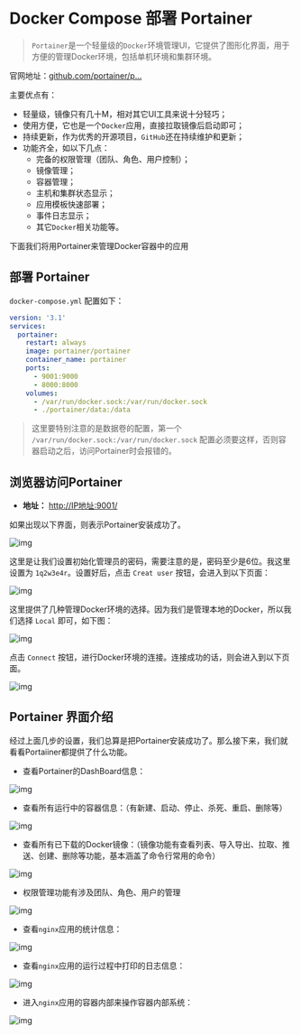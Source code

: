 # Docker Compose 部署 Portainer



> `Portainer`是一个轻量级的`Docker`环境管理UI，它提供了图形化界面，用于方便的管理Docker环境，包括单机环境和集群环境。

官网地址：[github.com/portainer/p…](https://github.com/portainer/portainer)



主要优点有：

- 轻量级，镜像只有几十M，相对其它UI工具来说十分轻巧；
- 使用方便，它也是一个`Docker`应用，直接拉取镜像后启动即可；
- 持续更新，作为优秀的开源项目，`GitHub`还在持续维护和更新；
- 功能齐全，如以下几点：
  - 完备的权限管理（团队、角色、用户控制）；
  - 镜像管理；
  - 容器管理；
  - 主机和集群状态显示；
  - 应用模板快速部署；
  - 事件日志显示；
  - 其它`Docker`相关功能等。






下面我们将用Portainer来管理Docker容器中的应用



## 部署 Portainer

`docker-compose.yml` 配置如下：

```yaml
version: '3.1'
services:
  portainer:
    restart: always
    image: portainer/portainer
    container_name: portainer
    ports:
      - 9001:9000
      - 8000:8000
    volumes:
      - /var/run/docker.sock:/var/run/docker.sock
      - ./portainer/data:/data
```

> 这里要特别注意的是数据卷的配置，第一个 `/var/run/docker.sock:/var/run/docker.sock` 配置必须要这样，否则容器启动之后，访问Portainer时会报错的。



## 浏览器访问Portainer

- **地址：** [http://IP地址:9001/](http://IP地址:9001)

如果出现以下界面，则表示Portainer安装成功了。

![img](../assets/20191207194047.png)

这里是让我们设置初始化管理员的密码，需要注意的是，密码至少是6位。我这里设置为 `1q2w3e4r`。设置好后，点击 `Creat user` 按钮，会进入到以下页面：

![img](../assets/20191207194121.png)

这里提供了几种管理Docker环境的选择。因为我们是管理本地的Docker，所以我们选择 `Local` 即可，如下图：

![img](../assets/20191207194157.png)

点击 `Connect` 按钮，进行Docker环境的连接。连接成功的话，则会进入到以下页面。

![img](../assets/20191207194553.png)







## Portainer 界面介绍

经过上面几步的设置，我们总算是把Portainer安装成功了。那么接下来，我们就看看Portaiiner都提供了什么功能。



- 查看Portainer的DashBoard信息：

![img](../assets/20191207194658.png)



- 查看所有运行中的容器信息：（有新建、启动、停止、杀死、重启、删除等）

![img](../assets/20191208160612508.jpg)



- 查看所有已下载的Docker镜像：（镜像功能有查看列表、导入导出、拉取、推送、创建、删除等功能，基本涵盖了命令行常用的命令）

![img](../assets/20191208160635656.jpg)



- 权限管理功能有涉及团队、角色、用户的管理

![img](../assets/1731af0186a4fb7f.jpg)



- 查看`nginx`应用的统计信息：

![img](../assets/20191208160800761.jpg)



- 查看`nginx`应用的运行过程中打印的日志信息：

![img](../assets/20191208160851493.jpg)



- 进入`nginx`应用的容器内部来操作容器内部系统：

![img](../assets/20191208160945620.jpg)







